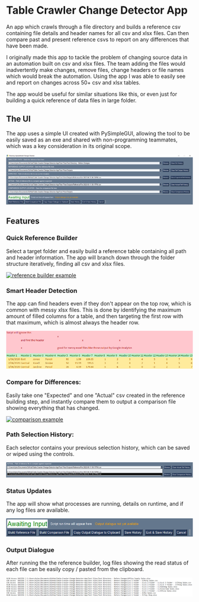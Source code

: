 # Table Crawler Change Detector App

 An app which crawls through a file directory and builds a reference csv containing file details and header names for all csv and xlsx files. Can then compare past and present reference csvs to report on any differences that have been made. 

I originally made this app to tackle the problem of changing source data in an automation built on csv and xlsx files. The team adding the files would inadvertently make changes, remove files, change headers or file names which would break the automation. Using the app I was able to easily see and report on changes across 50+ csv and xlsx tables.

The app would be useful for similar situations like this, or even just for building a quick reference of data files in large folder.

## The UI

The app uses a simple UI created with PySimpleGUI, allowing the tool to be easily saved as an exe and shared with non-programming teammates, which was a key consideration in its original scope.

<img src="https://github.com/Kyle-Ross/Table-Crawler-Change-Detector-App/blob/d1b9caef8e0531f8955b290aa3bd2579c62d1ab2/Example%20Images/UI%20Screenshot%20-%20Main%20-%20with%20selections.png">

## Features

### Quick Reference Builder 
Select a target folder and easily build a reference table containing all path and header information. The app will branch down through the folder structure iteratively, finding all csv and xlsx files.

[![reference builder example](https://img.shields.io/badge/Example_Reference_Output-217346?style=for-the-badge&logo=microsoftexcel&logoColor=white)](https://github.com/Kyle-Ross/Table-Crawler-Change-Detector-App/blob/a8d76df8beb1230a124580c417cc23dbc4fd4339/Test%20Files/Outputs/ReferenceFile%202022-06-11%2006-13PM.csv)

### Smart Header Detection
The app can find headers even if they don't appear on the top row, which is common with messy xlsx files. This is done by identifying the maximum amount of filled columns for a table, and then targeting the first row with that maximum, which is almost always the header row. 

<img src="https://github.com/Kyle-Ross/Table-Crawler-Change-Detector-App/blob/eeb685a80c055b5113814d4950d9602c4254c3ce/Example%20Images/Header%20Detection%20Example.png">

### Compare for Differences:
Easily take one "Expected" and one "Actual" csv created in the reference building step, and instantly compare them to output a comparison file showing everything that has changed.

[![comparison example](https://img.shields.io/badge/Example_Comparison_Output-217346?style=for-the-badge&logo=microsoftexcel&logoColor=white)](https://github.com/Kyle-Ross/Table-Crawler-Change-Detector-App/blob/a8d76df8beb1230a124580c417cc23dbc4fd4339/Test%20Files/Outputs/ComparisonFile%202022-06-11%2006-17PM.csv)

### Path Selection History:
Each selector contains your previous selection history, which can be saved or wiped using the controls.

<img src="https://github.com/Kyle-Ross/Table-Crawler-Change-Detector-App/blob/d1b9caef8e0531f8955b290aa3bd2579c62d1ab2/Example%20Images/UI%20Screenshot%20-%20History%20Feature.png">

### Status Updates
The app will show what processes are running, details on runtime, and if any log files are available.

<img src="https://github.com/Kyle-Ross/Table-Crawler-Change-Detector-App/blob/d1b9caef8e0531f8955b290aa3bd2579c62d1ab2/Example%20Images/UI%20Screenshot%20-%20Status%20Fields%20and%20Buttons.png">

### Output Dialogue
After running the the reference builder, log files showing the read status of each file can be easily copy / pasted from the clipboard.

<img src="https://github.com/Kyle-Ross/Table-Crawler-Change-Detector-App/blob/c7c60d426902ab5945a6474084ee8393be7d4c64/Example%20Images/Output%20Dialogue.png">
